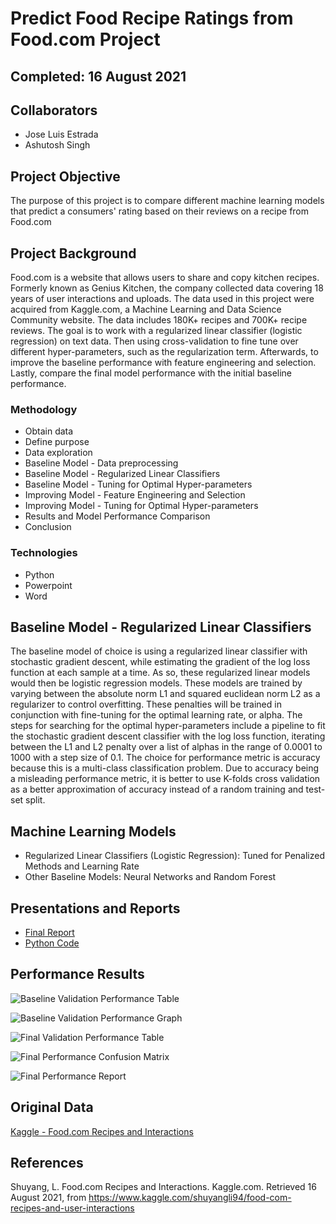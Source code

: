 # Predict Food Recipe Ratings from Food.com Project

## Completed: 16 August 2021 

## Collaborators 
- Jose Luis Estrada
- Ashutosh Singh 

## Project Objective
The purpose of this project is to compare different machine learning models that predict a consumers' rating based on their reviews on a recipe from Food.com

## Project Background 
Food.com is a website that allows users to share and copy kitchen recipes. Formerly known as Genius Kitchen, the company collected data covering 18 years of user interactions and uploads. The data used in this project were acquired from Kaggle.com, a Machine Learning and Data Science Community website. The data includes 180K+ recipes and 700K+ recipe reviews. The goal is to work with a regularized linear classifier (logistic regression) on text data. Then using cross-validation to fine tune over different hyper-parameters, such as the regularization term. Afterwards, to improve the baseline performance with feature engineering and selection. Lastly, compare the final model performance with the initial baseline performance.

### Methodology
- Obtain data
- Define purpose 
- Data exploration
- Baseline Model - Data preprocessing
- Baseline Model - Regularized Linear Classifiers
- Baseline Model - Tuning for Optimal Hyper-parameters
- Improving Model - Feature Engineering and Selection
- Improving Model - Tuning for Optimal Hyper-parameters
- Results and Model Performance Comparison
- Conclusion

### Technologies
- Python
- Powerpoint
- Word

## Baseline Model - Regularized Linear Classifiers 
The baseline model of choice is using a regularized linear classifier with stochastic gradient descent, while estimating the gradient of the log loss function at each sample at a time. As so, these regularized linear models would then be logistic regression models. These models are trained by varying between the absolute norm L1 and squared euclidean norm L2 as a regularizer to control overfitting. These penalties will be trained in conjunction with fine-tuning for the optimal learning rate, or alpha. The steps for searching for the optimal hyper-parameters include a pipeline to fit the stochastic gradient descent classifier with the log loss function, iterating between the L1 and L2 penalty over a list of alphas in the range of 0.0001 to 1000 with a step size of 0.1. The choice for performance metric is accuracy because this is a multi-class classification problem. Due to accuracy being a misleading performance metric, it is better to use K-folds cross validation as a better approximation of accuracy instead of a random training and test-set split.

## Machine Learning Models
- Regularized Linear Classifiers (Logistic Regression): Tuned for Penalized Methods and Learning Rate
- Other Baseline Models: Neural Networks and Random Forest


## Presentations and Reports
* [Final Report]()
* [Python Code]()

## Performance Results 
![Baseline Validation Performance Table]()

![Baseline Validation Performance Graph]()

![Final Validation Performance Table]()

![Final Performance Confusion Matrix]()

![Final Performance Report]()

## Original Data 
[Kaggle - Food.com Recipes and Interactions](https://www.kaggle.com/shuyangli94/food-com-recipes-and-user-interactions?select=RAW_recipes.csv)

## References
Shuyang, L. Food.com Recipes and Interactions. Kaggle.com. Retrieved 16 August 2021, from
https://www.kaggle.com/shuyangli94/food-com-recipes-and-user-interactions

